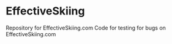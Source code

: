 # EffectiveSkiing
Repository for EffectiveSkiing.com
Code for testing for bugs on EffectiveSkiing.com
